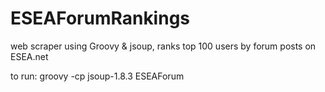 # ESEAForumRankings
web scraper using Groovy & jsoup, ranks top 100 users by forum posts on ESEA.net

to run: 
groovy -cp jsoup-1.8.3 ESEAForum 
